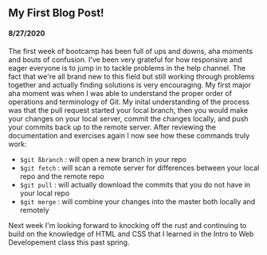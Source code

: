 
## My First Blog Post!
        
#### 8/27/2020

The first week of bootcamp has been full of ups and downs, aha moments and bouts of confusion.
I've been very grateful for how responsive and eager everyone is to jump in to tackle problems in the help
channel.
The fact that we're all brand new to this field but still working through problems together and actually
finding
solutions is very encouraging. My first major aha moment was when I was able to understand the
proper order of operations and terminology of Git. My inital understanding of the process was that the
pull request started your local branch, then you would make your changes on your local server, commit the
changes locally, and push your commits back up to the remote server. After reviewing the documentation and exercises again I
now see how these commands truly work:
<ul>
<li><code>$git ßbranch</code> : will open a new branch in your repo</li>
<li><code>$git fetch</code> : will scan a remote server for differences between your local repo and the remote repo</li>
<li><code>$git pull</code> : will actually download the commits that you do not have in your local repo</li>
<li><code>$git merge</code> : will combine your changes into the master both locally and remotely</li>
</ul>
Next week I'm looking forward to knocking off the rust and continuing to build on the knowledge of HTML and
CSS that
I learned in the Intro to Web Developement class this past spring.